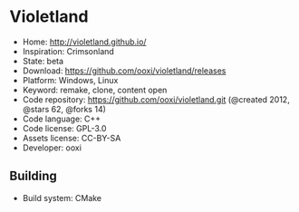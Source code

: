 # Violetland

- Home: http://violetland.github.io/
- Inspiration: Crimsonland
- State: beta
- Download: https://github.com/ooxi/violetland/releases
- Platform: Windows, Linux
- Keyword: remake, clone, content open
- Code repository: https://github.com/ooxi/violetland.git (@created 2012, @stars 62, @forks 14)
- Code language: C++
- Code license: GPL-3.0
- Assets license: CC-BY-SA
- Developer: ooxi

## Building

- Build system: CMake
